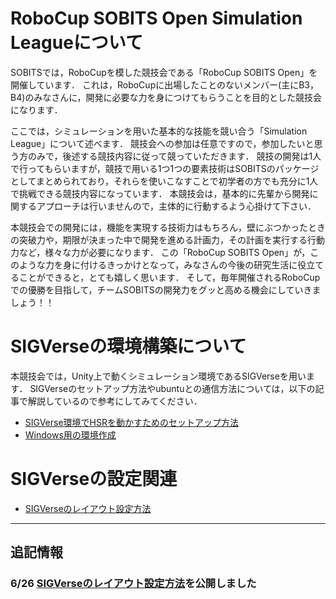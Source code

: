 # **RoboCup SOBITS Open Simulation Leagueについて**

SOBITSでは，RoboCupを模した競技会である「RoboCup SOBITS Open」を開催しています．
これは，RoboCupに出場したことのないメンバー(主にB3，B4)のみなさんに，開発に必要な力を身につけてもらうことを目的とした競技会になります．

ここでは，シミュレーションを用いた基本的な技能を競い合う「Simulation League」について述べます．
競技会への参加は任意ですので，参加したいと思う方のみで，後述する競技内容に従って競っていただきます．
競技の開発は1人で行ってもらいますが，競技で用いる1つ1つの要素技術はSOBITSのパッケージとしてまとめられており，それらを使いこなすことで初学者の方でも充分に1人で挑戦できる競技内容になっています．
本競技会は，基本的に先輩から開発に関するアプローチは行いませんので，主体的に行動するよう心掛けて下さい．

本競技会での開発には，機能を実現する技術力はもちろん，壁にぶつかったときの突破力や，期限が決まった中で開発を進める計画力，その計画を実行する行動力など，様々な力が必要になります．
この「RoboCup SOBITS Open」が，このような力を身に付けるきっかけとなって，みなさんの今後の研究生活に役立てることができると，とても嬉しく思います．
そして，毎年開催されるRoboCupでの優勝を目指して，チームSOBITSの開発力をグッと高める機会にしていきましょう！！

# **SIGVerseの環境構築について**

本競技会では，Unity上で動くシミュレーション環境であるSIGVerseを用います．
SIGVerseのセットアップ方法やubuntuとの通信方法については，以下の記事で解説しているので参考にしてみてください．

- [SIGVerse環境でHSRを動かすためのセットアップ方法](https://esa-pages.io/p/sharing/19758/posts/70/db8eb166b734bfc79ab9.html)
- [Windows用の環境作成](https://esa-pages.io/p/sharing/19758/posts/71/4084cf2aa249a51915fc.html)

# **SIGVerseの設定関連**

- [SIGVerseのレイアウト設定方法](https://esa-pages.io/p/sharing/19758/posts/81/3eb70fdabe437dcbf15d.html)

---

## 追記情報

### 6/26 [SIGVerseのレイアウト設定方法](https://esa-pages.io/p/sharing/19758/posts/81/3eb70fdabe437dcbf15d.html)を公開しました

